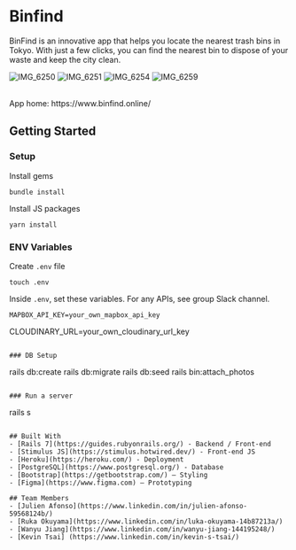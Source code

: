 # Binfind

BinFind is an innovative app that helps you locate the nearest trash bins in Tokyo. With just a few clicks, you can find the nearest bin to dispose of your waste and keep the city clean.


![IMG_6250](https://user-images.githubusercontent.com/51001611/224602108-94979647-0a00-45ac-82b1-272fd3b6729b.jpg)
![IMG_6251](https://user-images.githubusercontent.com/51001611/224602175-13063cd5-afb1-44fe-94ea-5930f1212367.jpg)
![IMG_6254](https://user-images.githubusercontent.com/51001611/224602240-dbd01d04-12a0-4178-833a-3ceaf75a403c.jpg)
![IMG_6259](https://user-images.githubusercontent.com/51001611/224602265-0bfb67e5-9dd4-4929-908a-ecd9a21f0bde.jpg)

<br>
App home: https://www.binfind.online/
   

## Getting Started
### Setup

Install gems
```
bundle install
```
Install JS packages
```
yarn install
```
### ENV Variables
Create `.env` file
```
touch .env
```
Inside `.env`, set these variables. For any APIs, see group Slack channel.
```
MAPBOX_API_KEY=your_own_mapbox_api_key
```
CLOUDINARY_URL=your_own_cloudinary_url_key
```

### DB Setup
```
rails db:create
rails db:migrate
rails db:seed
rails bin:attach_photos
```

### Run a server
```
rails s
```

## Built With
- [Rails 7](https://guides.rubyonrails.org/) - Backend / Front-end
- [Stimulus JS](https://stimulus.hotwired.dev/) - Front-end JS
- [Heroku](https://heroku.com/) - Deployment
- [PostgreSQL](https://www.postgresql.org/) - Database
- [Bootstrap](https://getbootstrap.com/) — Styling
- [Figma](https://www.figma.com) — Prototyping

## Team Members
- [Julien Afonso](https://www.linkedin.com/in/julien-afonso-59568124b/)
- [Ruka Okuyama](https://www.linkedin.com/in/luka-okuyama-14b87213a/)
- [Wanyu Jiang](https://www.linkedin.com/in/wanyu-jiang-144195248/)
- [Kevin Tsai] (https://www.linkedin.com/in/kevin-s-tsai/)

